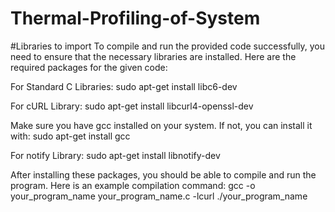 # Thermal-Profiling-of-System

#Libraries to import 
To compile and run the provided code successfully, you need to ensure that the necessary libraries are installed. 
Here are the required packages for the given code:

For Standard C Libraries:
sudo apt-get install libc6-dev

For cURL Library:
sudo apt-get install libcurl4-openssl-dev

Make sure you have gcc installed on your system. If not, you can install it with:
sudo apt-get install gcc

For notify Library:
sudo apt-get install libnotify-dev

After installing these packages, you should be able to compile and run the program. 
Here is an example compilation command:
gcc -o your_program_name your_program_name.c -lcurl
./your_program_name


